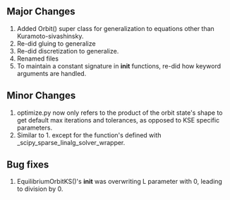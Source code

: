 Major Changes
-------------
1. Added Orbit() super class for generalization to equations other than Kuramoto-sivashinsky. 
2. Re-did gluing to generalize
3. Re-did discretization to generalize. 
4. Renamed files 
5. To maintain a constant signature in __init__ functions, re-did how keyword arguments are handled.

Minor Changes
-------------
1. optimize.py now only refers to the product of the orbit state's shape to get default max iterations
and tolerances, as opposed to KSE specific parameters.
2. Similar to 1. except for the function's defined with _scipy_sparse_linalg_solver_wrapper.


Bug fixes
---------
1. EquilibriumOrbitKS()'s __init__ was overwriting L parameter with 0, leading to division by 0. 